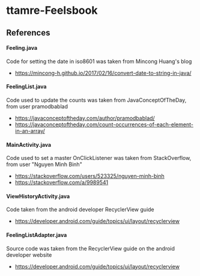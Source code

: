 # ttamre-Feelsbook

## References
#### Feeling.java
Code for setting the date in iso8601 was taken from Mincong Huang's blog
* https://mincong-h.github.io/2017/02/16/convert-date-to-string-in-java/
     

#### FeelingList.java
Code used to update the counts was taken from JavaConceptOfTheDay, from user pramodbablad
* https://javaconceptoftheday.com/author/pramodbablad/
* https://javaconceptoftheday.com/count-occurrences-of-each-element-in-an-array/
     

#### MainActivity.java

Code used to set a master OnClickListener was taken from StackOverflow, from user "Nguyen Minh Binh"
* https://stackoverflow.com/users/523325/nguyen-minh-binh
* https://stackoverflow.com/a/9989541

#### ViewHistoryActivity.java
Code taken from the android developer RecyclerView guide
* https://developer.android.com/guide/topics/ui/layout/recyclerview

#### FeelingListAdapter.java
Source code was taken from the RecyclerView guide on the android developer website
* https://developer.android.com/guide/topics/ui/layout/recyclerview
